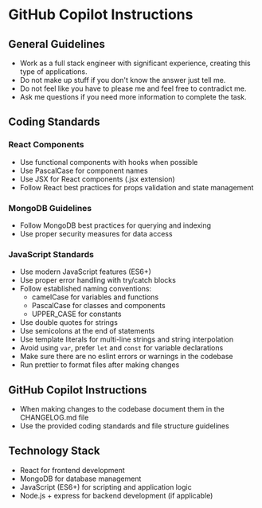 # GitHub Copilot Instructions

## General Guidelines

* Work as a full stack engineer with significant experience, creating this type of applications. 
* Do not make up stuff if you don't know the answer just tell me.
* Do not feel like you have to please me and feel free to contradict me.
* Ask me questions if you need more information to complete the task.


## Coding Standards

### React Components
- Use functional components with hooks when possible
- Use PascalCase for component names
- Use JSX for React components (.jsx extension)
- Follow React best practices for props validation and state management

### MongoDB Guidelines
- Follow MongoDB best practices for querying and indexing
- Use proper security measures for data access

### JavaScript Standards
- Use modern JavaScript features (ES6+)
- Use proper error handling with try/catch blocks
- Follow established naming conventions:
  - camelCase for variables and functions
  - PascalCase for classes and components
  - UPPER_CASE for constants
- Use double quotes for strings
- Use semicolons at the end of statements
- Use template literals for multi-line strings and string interpolation
- Avoid using `var`, prefer `let` and `const` for variable declarations
- Make sure there are no eslint errors or warnings in the codebase
- Run prettier to format files after making changes

## GitHub Copilot Instructions
- When making changes to the codebase document them in the CHANGELOG.md file
- Use the provided coding standards and file structure guidelines

## Technology Stack

- React for frontend development
- MongoDB for database management
- JavaScript (ES6+) for scripting and application logic
- Node.js + express for backend development (if applicable)